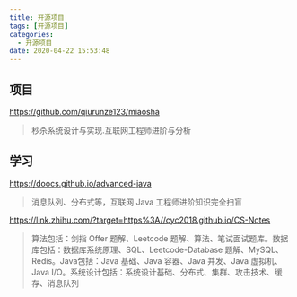 ```yaml
---
title: 开源项目
tags: [开源项目]
categories:
  - 开源项目
date: 2020-04-22 15:53:48
---
```


## 项目

https://github.com/qiurunze123/miaosha

>秒杀系统设计与实现.互联网工程师进阶与分析



## 学习

https://doocs.github.io/advanced-java

> 消息队列、分布式等，互联网 Java 工程师进阶知识完全扫盲

https://link.zhihu.com/?target=https%3A//cyc2018.github.io/CS-Notes

>算法包括：剑指 Offer 题解、Leetcode 题解、算法、笔试面试题库。数据库包括：数据库系统原理、SQL、Leetcode-Database 题解、MySQL、Redis。Java包括：Java 基础、Java 容器、Java 并发、Java 虚拟机、Java I/O。系统设计包括：系统设计基础、分布式、集群、攻击技术、缓存、消息队列